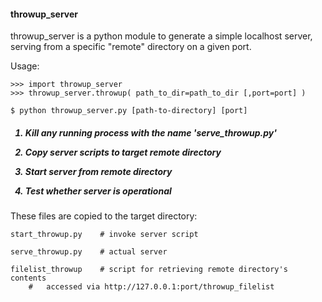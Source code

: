 <h4>throwup_server</h4>

throwup_server is a python module to generate a simple localhost server, serving from a specific "remote" directory on a given port. 

Usage:

	>>> import throwup_server
	>>> throwup_server.throwup( path_to_dir=path_to_dir [,port=port] )
	
	$ python throwup_server.py [path-to-directory] [port]


<h5>

1. Kill any running process with the name 'serve_throwup.py'

2. Copy server scripts to target remote directory

3. Start server from remote directory

4. Test whether server is operational

</h5>

These files are copied to the target directory:

	start_throwup.py    # invoke server script
	
	serve_throwup.py    # actual server
	
	filelist_throwup    # script for retrieving remote directory's contents
	    # 	accessed via http://127.0.0.1:port/throwup_filelist